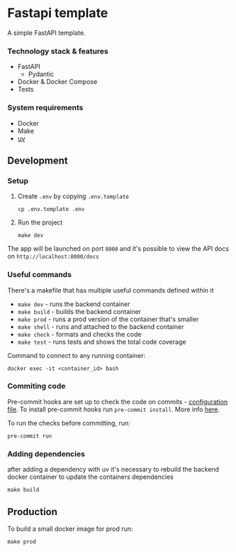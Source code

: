 # Fastapi template

A simple FastAPI template.

### Technology stack & features
- FastAPI
  - Pydantic 
- Docker & Docker Compose
- Tests

### System requirements
- Docker
- Make
- [uv](https://docs.astral.sh/uv/)

## Development

### Setup

1. Create `.env` by copying `.env.template`
    ```shell
    cp .env.template .env
    ```

2. Run the project
    ```shell
    make dev
    ```

The app will be launched on port `8000` and it's possible to view the API docs on `http://localhost:8000/docs`

### Useful commands

There's a makefile that has multiple useful commands defined within it

- `make dev` -  runs the backend container
- `make build` -  builds the backend container
- `make prod` -  runs a prod version of the container that's smaller
- `make shell` -  runs and attached to the backend container
- `make check` -  formats and checks the code
- `make test` -  runs tests and shows the total code coverage

Command to connect to any running container:
```shell
docker exec -it <container_id> bash
```

### Commiting code

Pre-commit hooks are set up to check the code on commits - [configuration file](.pre-commit-config.yaml). To install pre-commit hooks run `pre-commit install`. More info [here](https://pre-commit.com/).

To run the checks before committing, run:
```shell
pre-commit run
```

### Adding dependencies

after adding a dependency with uv it's necessary to rebuild the backend docker container to update the containers dependencies
```shell
make build
```

## Production

To build a small docker image for prod run:
```shell
make prod
```
